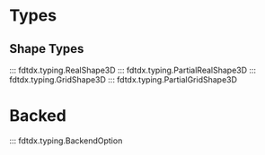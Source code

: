 # Types

## Shape Types
::: fdtdx.typing.RealShape3D
::: fdtdx.typing.PartialRealShape3D
::: fdtdx.typing.GridShape3D
::: fdtdx.typing.PartialGridShape3D

# Backed 
::: fdtdx.typing.BackendOption
